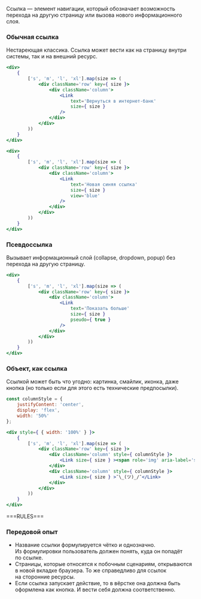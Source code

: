 Ссылка — элемент навигации, который обозначает возможность перехода на другую страницу
или вызова нового информационного слоя.

### Обычная ссылка
Нестареющая классика. Ссылка может вести как на страницу внутри системы, так и на внешний ресурс.
```jsx
<div>
    {
        ['s', 'm', 'l', 'xl'].map(size => (
            <div className='row' key={ size }>
                <div className='column'>
                    <Link
                        text='Вернуться в интернет-банк'
                        size={ size }
                    />
                </div>
            </div>
        ))
    }
</div>
```
```jsx
<div>
    {
        ['s', 'm', 'l', 'xl'].map(size => (
            <div className='row' key={ size }>
                <div className='column'>
                    <Link
                        text='Новая синяя ссылка'
                        size={ size }
                        view='blue'
                    />
                </div>
            </div>
        ))
    }
</div>
```

### Псевдоссылка
Вызывает информационный слой (collapse, dropdown, popup) без перехода на другую страницу.
```jsx
<div>
    {
        ['s', 'm', 'l', 'xl'].map(size => (
            <div className='row' key={ size }>
                <div className='column'>
                    <Link
                        text='Показать больше'
                        size={ size }
                        pseudo={ true }
                    />
                </div>
            </div>
        ))
    }
</div>
```

### Объект, как ссылка
Ссылкой может быть что угодно: картинка, смайлик, иконка, даже кнопка
(но только если для этого есть технические предпосылки).
```jsx
const columnStyle = {
    justifyContent: 'center',
    display: 'flex',
    width: '50%'
};

<div style={ { width: '100%' } }>
    {
        ['s', 'm', 'l', 'xl'].map(size => (
            <div className='row' key={ size }>
                <div className='column' style={ columnStyle }>
                    <Link size={ size } ><span role='img' aria-label='smile'>😊</span></Link>
                </div>
                <div className='column' style={ columnStyle }>
                    <Link size={ size } >¯\_(ツ)_/¯</Link>
                </div>
            </div>
        ))
    }
</div>
```


===RULES===


### Передовой опыт

- Название ссылки формулируется чётко и однозначно. Из формулировки пользователь должен понять, куда он попадёт по ссылке.
- Страницы, которые относятся к побочным сценариям, открываются в новой вкладке браузера. То же справедливо для ссылок на сторонние ресурсы.
- Если ссылка запускает действие, то в вёрстке она должна быть оформлена как кнопка. И вести себя должна соответственно.
